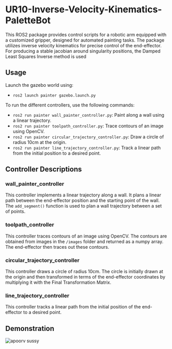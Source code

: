 # UR10-Inverse-Velocity-Kinematics-PaletteBot

This ROS2 package provides control scripts for a robotic arm equipped with a customized gripper, designed for automated painting tasks. The package utilizes inverse velocity kinematics for precise control of the end-effector. For producing a stable jacobian around singularity positions, the Damped Least Squares Inverse method is used

## Usage
Launch the gazebo world using: 
- `ros2 launch painter gazebo.launch.py`

To run the different controllers, use the following commands:
- `ros2 run painter wall_painter_controller.py`: Paint along a wall using a linear trajectory.
- `ros2 run painter toolpath_controller.py`: Trace contours of an image using OpenCV.
- `ros2 run painter circular_trajectory_controller.py`: Draw a circle of radius 10cm at the origin.
- `ros2 run painter line_trajectory_controller.py`: Track a linear path from the initial position to a desired point.

## Controller Descriptions

### wall_painter_controller

This controller implements a linear trajectory along a wall. It plans a linear path between the end-effector position and the starting point of the wall. The `add_segment()` function is used to plan a wall trajectory between a set of points.

### toolpath_controller

This controller traces contours of an image using OpenCV. The contours are obtained from images in the `/images` folder and returned as a numpy array. The end-effector then traces out these contours.

### circular_trajectory_controller

This controller draws a circle of radius 10cm. The circle is initially drawn at the origin and then transformed in terms of the end-effector coordinates by multiplying it with the Final Transformation Matrix.

### line_trajectory_controller

This controller tracks a linear path from the initial position of the end-effector to a desired point.

## Demonstration
![apoorv sussy](https://github.com/Apoorv-1009/UR10-Inverse-Velocity-Kinematics-PaletteBot/assets/57452076/02087fea-bf41-4b57-b08e-9c25b13e7740)


